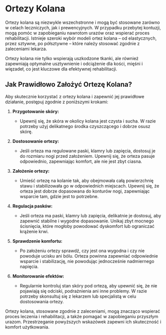 # Ortezy Kolana

Ortezy kolana są niezwykle wszechstronne i mogą być stosowane zarówno w celach leczniczych, jak i prewencyjnych. W przypadku przebytej kontuzji, mogą pomóc w zapobieganiu nawrotom urazów oraz wspierać proces rehabilitacji. Istnieje szeroki wybór modeli ortez kolana – od elastycznych, przez sztywne, po półsztywne – które należy stosować zgodnie z zaleceniami lekarza.

Ortezy kolana nie tylko wspierają uszkodzone tkanki, ale również zapewniają optymalne usztywnienie i odciążenie dla kości, mięśni i więzadeł, co jest kluczowe dla efektywnej rehabilitacji.

## Jak Prawidłowo Założyć Ortezę Kolana?

Aby skutecznie korzystać z ortezy kolana i zapewnić jej prawidłowe działanie, postępuj zgodnie z poniższymi krokami:

1. **Przygotowanie skóry:**
    - Upewnij się, że skóra w okolicy kolana jest czysta i sucha. W razie potrzeby użyj delikatnego środka czyszczącego i dobrze osusz skórę.

2. **Dostosowanie ortezy:**
    - Jeśli orteza ma regulowane paski, klamry lub zapięcia, dostosuj je do rozmiaru nogi przed założeniem. Upewnij się, że orteza pasuje odpowiednio, zapewniając komfort, ale nie jest zbyt ciasna.

3. **Założenie ortezy:**
    - Umieść ortezę na kolanie tak, aby obejmowała całą powierzchnię stawu i stabilizowała go w odpowiednich miejscach. Upewnij się, że orteza jest dobrze dopasowana do konturów nogi, zapewniając wsparcie tam, gdzie jest to potrzebne.

4. **Regulacja pasków:**
    - Jeśli orteza ma paski, klamry lub zapięcia, delikatnie je dostosuj, aby zapewnić stabilne i wygodne dopasowanie. Unikaj zbyt mocnego ścisnięcia, które mogłoby powodować dyskomfort lub ograniczać krążenie krwi.

5. **Sprawdzenie komfortu:**
    - Po założeniu ortezy sprawdź, czy jest ona wygodna i czy nie powoduje ucisku ani bólu. Orteza powinna zapewniać odpowiednie wsparcie i stabilizację, nie powodując jednocześnie nadmiernego napięcia.

6. **Monitorowanie efektów:**
    - Regularnie kontroluj stan skóry pod ortezą, aby upewnić się, że nie pojawiają się odciski, podrażnienia ani inne problemy. W razie potrzeby skonsultuj się z lekarzem lub specjalistą w celu dostosowania ortezy.

Ortezy kolana, stosowane zgodnie z zaleceniami, mogą znacząco wspierać proces leczenia i rehabilitacji, a także pomagać w zapobieganiu przyszłym urazom. Przestrzeganie powyższych wskazówek zapewni ich skuteczność i komfort użytkowania.
